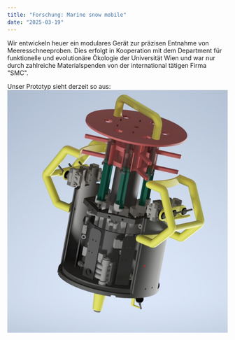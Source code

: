 ```yaml
---
title: "Forschung: Marine snow mobile"
date: "2025-03-19"
---
```


Wir entwickeln heuer ein modulares Gerät zur präzisen Entnahme von Meeresschneeproben.
Dies erfolgt in Kooperation mit dem Department für funktionelle und evolutionäre Ökologie der Universität Wien und war nur durch zahlreiche Materialspenden von der international tätigen Firma "SMC".

Unser Prototyp sieht derzeit so aus:
![prototyp](prototyp.jpg)
